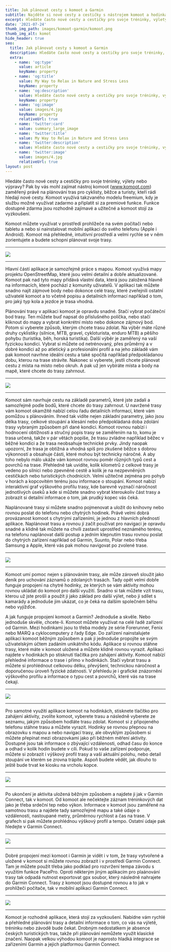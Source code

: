 ```yaml
---
title: Jak plánovat cesty s komoot a Garmin
subtitle: Najděte si nové cesty a cestičky s nástrojem komoot a hodinkami Garmin
excerpt: Hledáte často nové cesty a cestičky pro svoje tréninky, výlety nebo výpravy? Pak by vás mohl zajímat nástroj komoot (www.komoot.com) zaměřený právě na plánování tras pro cyklisty, běžce a turisty, kteří rádi hledají nové cesty. 
date: '2021-07-24'
thumb_img_path: images/komoot-garmin/komoot.png
thumb_img_alt: komot
hide_header: true
seo:
  title: Jak plánovat cesty s komoot a Garmin
  description: Hledáte často nové cesty a cestičky pro svoje tréninky, výlety nebo výpravy? Pak by vás mohl zajímat nástroj komoot (www.komoot.com) zaměřený právě na plánování tras pro cyklisty, běžce a turisty, kteří rádi hledají nové cesty.
  extra:
    - name: 'og:type'
      value: article
      keyName: property
    - name: 'og:title'
      value: My Way to Relax in Nature and Stress Less
      keyName: property
    - name: 'og:description'
      value: Hledáte často nové cesty a cestičky pro svoje tréninky, výlety nebo výpravy? Pak by vás mohl zajímat nástroj komoot (www.komoot.com) zaměřený právě na plánování tras pro cyklisty, běžce a turisty, kteří rádi hledají nové cesty.
      keyName: property
    - name: 'og:image'
      value: images/4.jpg
      keyName: property
      relativeUrl: true
    - name: 'twitter:card'
      value: summary_large_image
    - name: 'twitter:title'
      value: My Way to Relax in Nature and Stress Less
    - name: 'twitter:description'
      value: Hledáte často nové cesty a cestičky pro svoje tréninky, výlety nebo výpravy? Pak by vás mohl zajímat nástroj komoot (www.komoot.com) zaměřený právě na plánování tras pro cyklisty, běžce a turisty, kteří rádi hledají nové cesty.
    - name: 'twitter:image'
      value: images/4.jpg
      relativeUrl: true
layout: post
---
```


Hledáte často nové cesty a cestičky pro svoje tréninky, výlety nebo výpravy? Pak by vás mohl zajímat nástroj komoot (www.komoot.com) zaměřený právě na plánování tras pro cyklisty, běžce a turisty, kteří rádi hledají nové cesty. Komoot využívá takzvaného modelu freemium, kdy je službu možné využívat zadarmo a připlatit si za premiové funkce. Funkce dostupné zdarma jsou rozhodně zajímavé a užitečné a komoot stojí za vyzkoušení.

Komoot můžete využívat v prostředí prohlížeče na svém počítači nebo tabletu a nebo si nainstalovat mobilní aplikaci do svého telefonu (Apple i Android). Komoot má přehledné, intuitivní prostředí a velmi rychle se v něm zorientujete a budete schopní plánovat svoje trasy. 

<hr />

![](/images/komoot-garmin/1.png)

<hr />

Hlavní částí aplikace je samozřejmě práce s mapou. Komoot využívá mapy projektu OpenStreetMap, které jsou velmi detailní a dobře aktualizované. Komoot pak nad tyto mapy přidává vlastní data, která jsou založená hlavně na informacích, které pochází z komunity uživatelů. V aplikaci tak můžete snadno najít zájmové body nebo dokonce celé trasy, které zveřejnili ostatní uživatelé komoot a to včetně popisu a detailních informací například o tom, pro jaký typ kola a jezdce je trasa vhodná.

Plánování trasy v aplikaci komoot je opravdu snadné. Stačí vybrat počáteční bod trasy. Ten můžete buď napsat do příslušného políčka, nebo stačí kliknout do mapy a vybrat konkrétní místo nebo dokonce zájmový bod. Potom si vyberete způsob, kterým chcete trasu zdolat. Na výběr máte různé druhy cyklistiky (silnice, MTB, gravel, cykloturista, enduro MTB) a pěšího pohybu (turistika, běh, horská turistika). Další výběr je zaměřený na vaší fyzickou kondici. Vybrat si můžete od netrénovaný, přes průměrný a v dobré kondici až po atletický a profesionální profil a na jeho základě vám pak komoot navrhne ideální cestu a také spočítá například předpokládanou dobu, kterou na trase strávíte. Nakonec si vyberete, jestli chcete plánovat cestu z místa na místo nebo okruh. A pak už jen vybíráte místa a body na mapě, které chcete do trasy zahrnout.

<hr />

![](/images/komoot-garmin/2.png)

<hr />

Komoot sám navrhuje cestu na základě parametrů, které jste zadali a samozřejmě podle bodů, které chcete do trasy zahrnout. U navržené trasy vám komoot okamžitě nabízí celou řadu detailních informací, které vám pomůžou s plánováním. Ihned tak vidíte nejen základní parametry, jako jsou délka trasy, celkové stoupání a klesání nebo předpokládaná doba zdolání trasy vybraným způsobem při dané kondici. Komoot rovnou nabízí i hodnocení obtížnosti a stručný popis trasy se zaměřením na to, komu je trasa určená, takže v pár větách popíše, že trasu zvládne například běžec v běžné kondici a že trasa neobsahuje technické prvky. Jindy naopak upozorní, že trasa je obtížná a vhodná spíš pro zkušené běžce s dobrou výkonností a obsahuje části, které mohou být technicky náročné. A aby toho nebylo málo ukáže vám komoot rovnou poměr různých typů cest a povrchů na trase. Přehledně tak uvidíte, kolik kilometrů z celkové trasy je vedeno po silnici nebo zpevněné cestě a kolik je na nezpevněných cestičkách nebo turistických chodnících. Velmi užitečné zejména pro pohyb v horách a kopcovitém terénu jsou informace o stoupání. Komoot nabízí interaktivní graf výškového profilu trasy, kde barevně vyznačí náročnost jednotlivých úseků a kde si můžete snadno vybrat kteroukoliv část trasy a zobrazit si detailní informace o tom, jak prudký kopec vás čeká.

Naplánované trasy si můžete snadno pojmenovat a uložit do knihovny nebo rovnou poslat do telefonu nebo chytrých hodinek. Právě velmi dobrá provázanost komoot s chytrými zařízeními, je jednou z hlavních předností aplikace. Naplánovat trasu a rovnou jí začít používat pro navigaci je opravdu snadné a klidně tak můžete na chvíli zastavit uprostřed neznámého terénu, na telefonu naplánovat další postup a jedním klepnutím trasu rovnou poslat do chytrých zařízení například od Garmin, Suunto, Polar nebo třeba Samsung a Apple, které vás pak mohou navigovat po zvolené trase. 

<hr />

![](/images/komoot-garmin/3.png)

<hr />
Komoot umí pomoc nejen s plánováním trasy, ale může zároveň sloužit jako deník pro uchování záznamů o zdolaných trasách. Tady opět velmi dobře funguje propojení na chytré hodinky, ze kterých se vám aktivity mohou rovnou ukládat do komoot pro další využití. Snadno si tak můžete vzít trasu, kterou už jste prošli a použít ji jako základ pro další výlet, nebo ji sdílet s kamarády a jednoduše jim ukázat, co je čeká na dalším společném běhu nebo vyjížďce.

A jak funguje propojení komoot a Garmin? Jednoduše a skvěle. Nebo jednoduše skvěle, chcete-li. Komoot můžete využívat na celé řadě zařízení od Garmin. Mezi hodinkami jsou to třeba modely ze série Forerunner, Fenix nebo MARQ a cyklocomputery z řady Edge. Do zařízení nainstalujete aplikaci komoot běžným způsobem a pak ji jednoduše propojíte se svým uživatelským účtem zadáním unikátního kódu. Aplikace si rovnou stáhne trasy, které máte v komoot uložené a můžete klidně rovnou vyrazit. Aplikaci najdete v hodinkách po stisknutí tlačítka pro zahájení aktivity.
Komoot nabízí přehledné informace o trase i přímo v hodinkách. Stačí vybrat trasu a můžete si prohlédnout celkovou délku, převýšení, technickou náročnost a doporučenou úroveň fyzické zdatnosti. V přehledu je i grafické znázornění výškového profilu a informace o typu cest a povrchů, které vás na trase čekají. 

<hr />

![](/images/komoot-garmin/4.png)

<hr />

Pro samotné využití aplikace komoot na hodinkách, stisknete tlačítko pro zahájení aktivity, zvolíte komoot, vyberete trasu a následně vyberete ze seznamu, jakým způsobem hodláte trasu zdolat. Komoot si z připojeného telefonu stáhne trasu a můžete vyrazit. Hodinky se rovnou přepnou na obrazovku s mapou a nebo navigací trasy, ale obvyklým způsobem si můžete přepínat mezi obrazovkami jako při běžném měření aktivity. Dostupné jsou tak informace o zbývající vzdálenosti, odhad času do konce a odhad v kolik hodin budete v cíli. Pokud to vaše zařízení podporuje, můžete si zobrazit i výškový profil trasy a vaší aktuální polohu, nebo detail stoupání ve kterém se zrovna trápíte. Aspoň budete vědět, jak dlouho to ještě bude trvat ke kiosku na vrcholu kopce.

<hr />

![](/images/komoot-garmin/5.jpg)

<hr />

Po ukončení je aktivita uložená běžným způsobem a najdete ji jak v Garmin Connect, tak v komoot. Od komoot ale nečektejte záznam tréninkových dat jako je třeba srdeční tep nebo výkon. Informace v komoot jsou zaměřené na samotnou trasu a najdete tady samozřejmě mapu a také údaje o vzdálenosti, nastoupané metry, průměrnou rychlost a čas na trase. V grafech si pak můžete prohlédnou výškový profil a tempo. Ostatní údaje pak hledejte v Garmin Connect.

<hr />

![](/images/komoot-garmin/7.jpg)

<hr />

Dobré propojení mezi komoot i Garmin je vidět i v tom, že trasy vytvořené a uložené v komoot si můžete rovnou zobrazit i v prostředí Garmin Connect. Tam je můžete použít třeba jako podklad pro rozvržení tempa závodu s využitím funkce PacePro. Oproti některým jiným aplikacím pro plaánování trasy tak odpadá nutnost exportovat gpx soubor, který následně nahrajete do Garmin Connect. Trasy z komoot jsou dostupné rovnou a to jak v prohlížeči počítače, tak v mobilní aplikaci Garmin Connect.

<hr />

![](/images/komoot-garmin/9.jpg)

<hr />

Komoot je rozhodně aplikace, která stojí za vyzkoušení. Nabídne vám rychlé a přehledné plánování trasy a detailní informace o tom, co vás na výletě, tréninku nebo závodě bude čekat. Drobným nedostatkem je absence českých turistických tras, takže při plánování nemůžete využít klasické značení. Naopak velkou výhodou komoot je naprosto hladká integrace se zařízeními Garmin a jejich platformou Garmin Connect.



 
